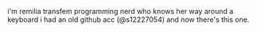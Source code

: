 i'm remilia
transfem programming nerd who knows her way around a keyboard
i had an old github acc (@s12227054) and now there's this one.
